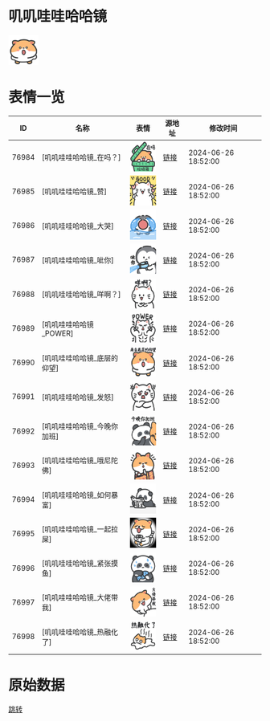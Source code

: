 # 叽叽哇哇哈哈镜

<img src="./cover.png" height="60" alt="cover" />

# 表情一览

|ID|名称|表情|源地址|修改时间|
|----|----|----|----|----|
|76984|[叽叽哇哇哈哈镜_在吗？]|<img src="./pic/076984_%5B叽叽哇哇哈哈镜_在吗？%5D.png" height="60" alt="在吗？"/>|[链接](https://i0.hdslb.com/bfs/garb/32a08e054aa11a5c0bd7530037318f784cb7ed8f.png)|2024-06-26 18:52:00|
|76985|[叽叽哇哇哈哈镜_赞]|<img src="./pic/076985_%5B叽叽哇哇哈哈镜_赞%5D.png" height="60" alt="赞"/>|[链接](https://i0.hdslb.com/bfs/garb/f932c3cbe316b47d8427f5f8c6c5fe3d1de01a04.png)|2024-06-26 18:52:00|
|76986|[叽叽哇哇哈哈镜_大哭]|<img src="./pic/076986_%5B叽叽哇哇哈哈镜_大哭%5D.png" height="60" alt="大哭"/>|[链接](https://i0.hdslb.com/bfs/garb/b0193665b586c243c3e36222c64c5130a646b694.png)|2024-06-26 18:52:00|
|76987|[叽叽哇哇哈哈镜_呲你]|<img src="./pic/076987_%5B叽叽哇哇哈哈镜_呲你%5D.png" height="60" alt="呲你"/>|[链接](https://i0.hdslb.com/bfs/garb/6dd03c9f8b2cb935a3a8642f31f27947153ec5be.png)|2024-06-26 18:52:00|
|76988|[叽叽哇哇哈哈镜_咩啊？]|<img src="./pic/076988_%5B叽叽哇哇哈哈镜_咩啊？%5D.png" height="60" alt="咩啊？"/>|[链接](https://i0.hdslb.com/bfs/garb/f018b4140250170aa39590d8b7535f546e29ff39.png)|2024-06-26 18:52:00|
|76989|[叽叽哇哇哈哈镜_POWER]|<img src="./pic/076989_%5B叽叽哇哇哈哈镜_POWER%5D.png" height="60" alt="POWER"/>|[链接](https://i0.hdslb.com/bfs/garb/79300ef746f6cd208a470eccf52050ebd549df9b.png)|2024-06-26 18:52:00|
|76990|[叽叽哇哇哈哈镜_底层的仰望]|<img src="./pic/076990_%5B叽叽哇哇哈哈镜_底层的仰望%5D.png" height="60" alt="底层的仰望"/>|[链接](https://i0.hdslb.com/bfs/garb/54a8c888b1f0627d5017019ee4c9295436f1a25d.png)|2024-06-26 18:52:00|
|76991|[叽叽哇哇哈哈镜_发怒]|<img src="./pic/076991_%5B叽叽哇哇哈哈镜_发怒%5D.png" height="60" alt="发怒"/>|[链接](https://i0.hdslb.com/bfs/garb/2eb581aa61a69716efb4eedc988507dee6bdf7d7.png)|2024-06-26 18:52:00|
|76992|[叽叽哇哇哈哈镜_今晚你加班]|<img src="./pic/076992_%5B叽叽哇哇哈哈镜_今晚你加班%5D.png" height="60" alt="今晚你加班"/>|[链接](https://i0.hdslb.com/bfs/garb/a166578f10b1d572fdc1e5e7693e7ccf4ced8473.png)|2024-06-26 18:52:00|
|76993|[叽叽哇哇哈哈镜_哦尼陀佛]|<img src="./pic/076993_%5B叽叽哇哇哈哈镜_哦尼陀佛%5D.png" height="60" alt="哦尼陀佛"/>|[链接](https://i0.hdslb.com/bfs/garb/f9f18e571805ed7fd200e674d968ca2efc868177.png)|2024-06-26 18:52:00|
|76994|[叽叽哇哇哈哈镜_如何暴富]|<img src="./pic/076994_%5B叽叽哇哇哈哈镜_如何暴富%5D.png" height="60" alt="如何暴富"/>|[链接](https://i0.hdslb.com/bfs/garb/1ca573e119538cff945989d99764bf3f338bac9a.png)|2024-06-26 18:52:00|
|76995|[叽叽哇哇哈哈镜_一起拉屎]|<img src="./pic/076995_%5B叽叽哇哇哈哈镜_一起拉屎%5D.png" height="60" alt="一起拉屎"/>|[链接](https://i0.hdslb.com/bfs/garb/c209374ce19bd9c3e0bbff2e7d63a1e663b599e3.png)|2024-06-26 18:52:00|
|76996|[叽叽哇哇哈哈镜_紧张摸鱼]|<img src="./pic/076996_%5B叽叽哇哇哈哈镜_紧张摸鱼%5D.png" height="60" alt="紧张摸鱼"/>|[链接](https://i0.hdslb.com/bfs/garb/9ad41c28fe1913ef13200ceff774f428c132f6d2.png)|2024-06-26 18:52:00|
|76997|[叽叽哇哇哈哈镜_大佬带我]|<img src="./pic/076997_%5B叽叽哇哇哈哈镜_大佬带我%5D.png" height="60" alt="大佬带我"/>|[链接](https://i0.hdslb.com/bfs/garb/cb39a139e43d29ef18b938a44cbc22741cc4faa4.png)|2024-06-26 18:52:00|
|76998|[叽叽哇哇哈哈镜_热融化了]|<img src="./pic/076998_%5B叽叽哇哇哈哈镜_热融化了%5D.png" height="60" alt="热融化了"/>|[链接](https://i0.hdslb.com/bfs/garb/05e66fbfc0dc571e8d3be04aba229cd38a00c844.png)|2024-06-26 18:52:00|

# 原始数据

[跳转](./raw.json)

